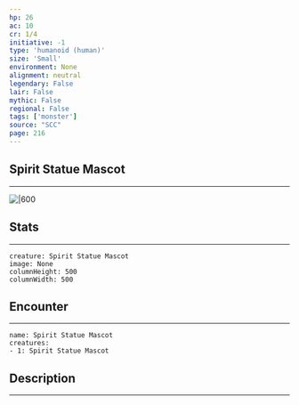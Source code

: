 ```yaml
---
hp: 26
ac: 10
cr: 1/4
initiative: -1
type: 'humanoid (human)'    
size: 'Small'
environment: None
alignment: neutral
legendary: False
lair: False
mythic: False
regional: False
tags: ['monster']
source: "SCC"
page: 216
---
```


## Spirit Statue Mascot
---

![|600](D:/Program%20Files/5e.tools/img/bestiary/SCC/Spirit%20Statue%20Mascot.webp)

## Stats
---

```statblock
creature: Spirit Statue Mascot
image: None
columnHeight: 500
columnWidth: 500
```

## Encounter
---

```encounter-table
name: Spirit Statue Mascot
creatures:
- 1: Spirit Statue Mascot
```

## Description
---




